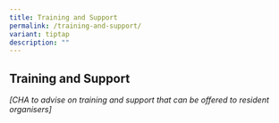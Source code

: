 ```yaml
---
title: Training and Support
permalink: /training-and-support/
variant: tiptap
description: ""
---
```

<h2>Training and Support</h2>
<p><em>[CHA to advise on training and support that can be offered to resident organisers]</em>
</p>